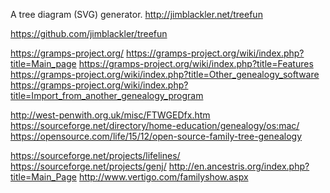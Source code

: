 
<!--
-->

A tree diagram (SVG) generator. http://jimblackler.net/treefun

https://github.com/jimblackler/treefun


https://gramps-project.org/
https://gramps-project.org/wiki/index.php?title=Main_page
https://gramps-project.org/wiki/index.php?title=Features
https://gramps-project.org/wiki/index.php?title=Other_genealogy_software
https://gramps-project.org/wiki/index.php?title=Import_from_another_genealogy_program

http://west-penwith.org.uk/misc/FTWGEDfx.htm
https://sourceforge.net/directory/home-education/genealogy/os:mac/
https://opensource.com/life/15/12/open-source-family-tree-genealogy

https://sourceforge.net/projects/lifelines/
https://sourceforge.net/projects/genj/
http://en.ancestris.org/index.php?title=Main_Page
http://www.vertigo.com/familyshow.aspx

<!-- vim: set autoindent expandtab sw=4 syntax=markdown: -->
